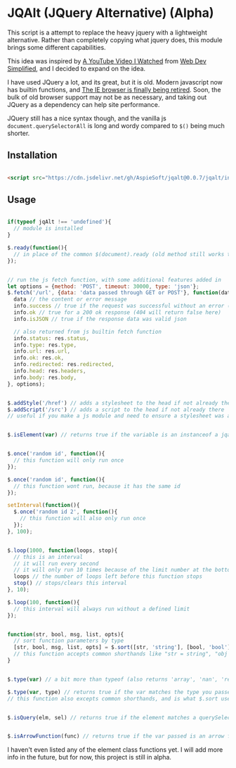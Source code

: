 # JQAlt (JQuery Alternative) (Alpha)

This script is a attempt to replace the heavy jquery with a lightweight alternative.
Rather than completely copying what jquery does, this module brings some different capabilities.

This idea was inspired by [A YouTube Video I Watched](https://www.youtube.com/watch?v=5MFnKG15ZfI) from [Web Dev Simplified](https://www.youtube.com/channel/UCFbNIlppjAuEX4znoulh0Cw), and I decided to expand on the idea.

I have used JQuery a lot, and its great, but it is old. Modern javascript now has builtin functions, and [The IE browser is finally being retired](https://www.theverge.com/2021/5/19/22443997/microsoft-internet-explorer-end-of-support-date).
Soon, the bulk of old browser support may not be as necessary, and taking out JQuery as a dependency can help site performance.

JQuery still has a nice syntax though, and the vanilla js `document.querySelectorAll` is long and wordy compared to `$()` being much shorter.

## Installation

```html

<script src="https://cdn.jsdelivr.net/gh/AspieSoft/jqalt@0.0.7/jqalt/index.js"></script>

```

## Usage

```javascript

if(typeof jqAlt !== 'undefined'){
  // module is installed
}

$.ready(function(){
  // in place of the common $(document).ready (old method still works too)
});


// run the js fetch function, with some additional features added in
let options = {method: 'POST', timeout: 30000, type: 'json'};
$.fetch('/url', {data: 'data passed through GET or POST'}, function(data, info){
  data // the content or error message
  info.success // true if the request was successful without an error (404 as a success)
  info.ok // true for a 200 ok response (404 will return false here)
  info.isJSON // true if the response data was valid json

  // also returned from js builtin fetch function
  info.status: res.status,
  info.type: res.type,
  info.url: res.url,
  info.ok: res.ok,
  info.redirected: res.redirected,
  info.head: res.headers,
  info.body: res.body,
}, options);


$.addStyle('/href') // adds a stylesheet to the head if not already there
$.addScript('/src') // adds a script to the head if not already there
// useful if you make a js module and need to ensure a stylesheet was added with it


$.isElement(var) // returns true if the variable is an instanceof a jqalt element


$.once('random id', function(){
  // this function will only run once
});

$.once('random id', function(){
  // this function wont run, because it has the same id
});

setInterval(function(){
  $.once('random id 2', function(){
    // this function will also only run once
  });
}, 100);


$.loop(1000, function(loops, stop){
  // this is an interval
  // it will run every second
  // it will only run 10 times because of the limit number at the bottom
  loops // the number of loops left before this function stops
  stop() // stops/clears this interval
}, 10);

$.loop(100, function(){
  // this interval will always run without a defined limit
});


function(str, bool, msg, list, opts){
  // sort function parameters by type
  [str, bool, msg, list, opts] = $.sort([str, 'string'], [bool, 'bool'], [msg, 'str'], [list, 'array'], [opts, 'object']);
  // this function accepts common shorthands like "str = string", "obj = object", "arr = array", "func = function", etc.
}


$.type(var) // a bit more than typeof (also returns 'array', 'nan', 'regexp', 'element' (a jqalt element), 'node', 'nodelist')

$.type(var, type) // returns true if the var matches the type you passed
// this function also excepts common shorthands, and is what $.sort uses to recognize types


$.isQuery(elm, sel) // returns true if the element matches a querySelector (does not use querySelector, uses regex instead)


$.isArrowFunction(func) // returns true if the var passed is an arrow function "() => {}"

```

I haven't even listed any of the element class functions yet.
I will add more info in the future, but for now, this project is still in alpha.

